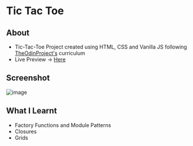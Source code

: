 # Tic Tac Toe
## About
- Tic-Tac-Toe Project created using HTML, CSS and Vanilla JS following [TheOdinProject's](https://theodinproject.com) curriculum
- Live Preview -> [Here](https://devashishchakraborty.github.io/tic-tac-toe)

## Screenshot
![image](https://user-images.githubusercontent.com/49796291/225677726-850a019a-8e6c-4bb1-aaef-6f1ca97095ff.png)


## What I Learnt
- Factory Functions and Module Patterns
- Closures
- Grids
